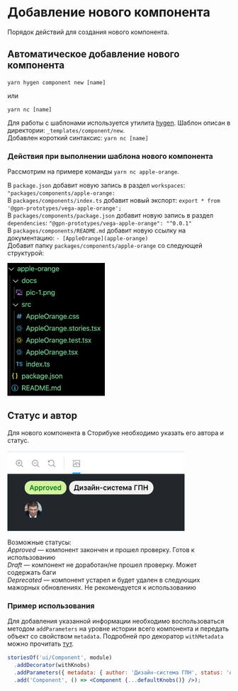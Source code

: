 # Добавление нового компонента

Порядок действий для создания нового компонента.

## Автоматическое добавление нового компонента

```
yarn hygen component new [name]
```

или

```
yarn nc [name]
```

Для работы с шаблонами используется утилита [hygen](https://www.hygen.io/). Шаблон описан в директории: `_templates/component/new`.<br>
Добавлен короткий синтаксис: `yarn nc [name]`

### Действия при выполнении шаблона нового компонента

Рассмотрим на примере команды `yarn nc apple-orange`.

В `package.json` добавит новую запись в раздел `workspaces`: `"packages/components/apple-orange:`<br>
В `packages/components/index.ts` добавит новый экспорт: `export * from '@gpn-prototypes/vega-apple-orange';`<br>
В `packages/components/package.json` добавит новую запись в раздел `dependencies`: `"@gpn-prototypes/vega-apple-orange": "^0.0.1"`<br>
В `packages/components/README.md` добавит новую ссылку на документацию: `- [AppleOrange](apple-orange)`<br>
Добавит папку `packages/components/apple-orange` со следующей структурой:

<img src="static/new-component/pic-1.png" height="300">

## Статус и автор

Для нового компонента в Сторибуке необходимо указать его автора и статус.

<img src="static/with-metadata/pic-1.png" width="400">

Возможные статусы:<br>
_Approved_ — компонент закончен и прошел проверку. Готов к использованию<br>
_Draft_ — компонент не доработан/не прошел проверку. Может содержать баги<br>
_Deprecated_ — компонент устарел и будет удален в следующих мажорных обновлениях. Не рекомендуется к использованию<br>

### Пример использования

Для добавления указанной информации необходимо воспользоваться методом `addParameters` на уровне истории всего компонента и передать объект со свойством `metadata`. Подробней про декоратор `withMetadata` можно прочитать [тут](storybook.md#Декоратор-для-Сторибука-withMetadata).

```jsx
storiesOf('ui/Component', module)
  .addDecorator(withKnobs)
  .addParameters({ metadata: { author: 'Дизайн-система ГПН', status: 'Approved' } })
  .add('Component', () => <Component {...defaultKnobs()} />);
```
